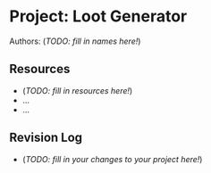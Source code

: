 # Project: Loot Generator

Authors: (_TODO: fill in names here!_)

## Resources

*   (_TODO: fill in resources here!_)
*   ...
*   ...

## Revision Log

*   (_TODO: fill in your changes to your project here!_)
